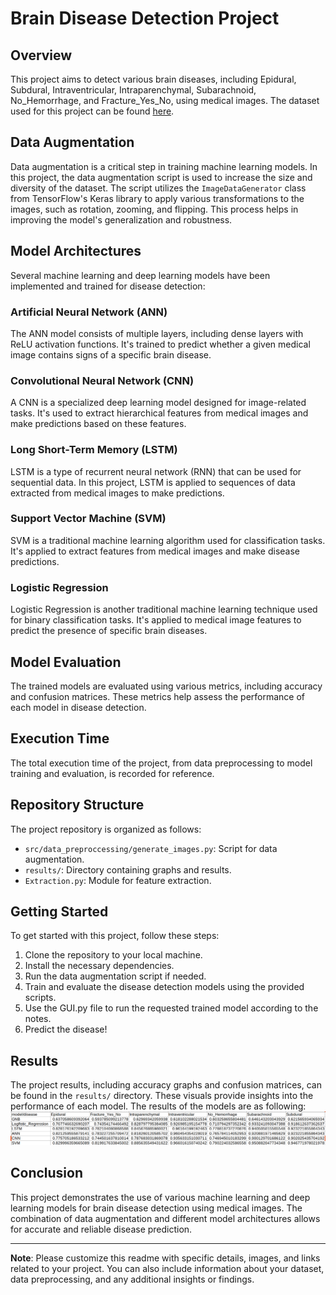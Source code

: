 # Brain Disease Detection Project

## Overview

This project aims to detect various brain diseases, including Epidural, Subdural, Intraventricular, Intraparenchymal, Subarachnoid, No_Hemorrhage, and Fracture_Yes_No, using medical images. The dataset used for this project can be found [here](https://gle.com/datasets/vbookshelf/computed-tomography-ct-images).

## Data Augmentation

Data augmentation is a critical step in training machine learning models. In this project, the data augmentation script is used to increase the size and diversity of the dataset. The script utilizes the `ImageDataGenerator` class from TensorFlow's Keras library to apply various transformations to the images, such as rotation, zooming, and flipping. This process helps in improving the model's generalization and robustness.

## Model Architectures

Several machine learning and deep learning models have been implemented and trained for disease detection:

### Artificial Neural Network (ANN)

The ANN model consists of multiple layers, including dense layers with ReLU activation functions. It's trained to predict whether a given medical image contains signs of a specific brain disease.

### Convolutional Neural Network (CNN)

A CNN is a specialized deep learning model designed for image-related tasks. It's used to extract hierarchical features from medical images and make predictions based on these features.

### Long Short-Term Memory (LSTM)

LSTM is a type of recurrent neural network (RNN) that can be used for sequential data. In this project, LSTM is applied to sequences of data extracted from medical images to make predictions.

### Support Vector Machine (SVM)

SVM is a traditional machine learning algorithm used for classification tasks. It's applied to extract features from medical images and make disease predictions.

### Logistic Regression

Logistic Regression is another traditional machine learning technique used for binary classification tasks. It's applied to medical image features to predict the presence of specific brain diseases.

## Model Evaluation

The trained models are evaluated using various metrics, including accuracy and confusion matrices. These metrics help assess the performance of each model in disease detection.

## Execution Time

The total execution time of the project, from data preprocessing to model training and evaluation, is recorded for reference.

## Repository Structure

The project repository is organized as follows:

- `src/data_preproccessing/generate_images.py`: Script for data augmentation.
- `results/`: Directory containing graphs and results.
- `Extraction.py`: Module for feature extraction.

## Getting Started

To get started with this project, follow these steps:

1. Clone the repository to your local machine.
2. Install the necessary dependencies.
3. Run the data augmentation script if needed.
4. Train and evaluate the disease detection models using the provided scripts.
5. Use the GUI.py file to run the requested trained model according to the notes.
6. Predict the disease!

## Results

The project results, including accuracy graphs and confusion matrices, can be found in the `results/` directory. These visuals provide insights into the performance of each model.
The results of the models are as following:
![Final Results](results/final_results.png)

## Conclusion

This project demonstrates the use of various machine learning and deep learning models for brain disease detection using medical images. The combination of data augmentation and different model architectures allows for accurate and reliable disease prediction.

---

**Note**: Please customize this readme with specific details, images, and links related to your project. You can also include information about your dataset, data preprocessing, and any additional insights or findings.
